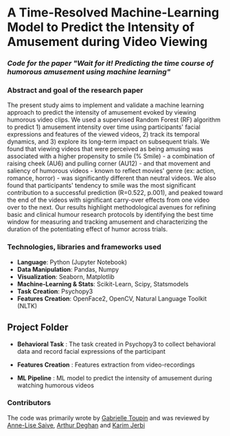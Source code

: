 # A Time-Resolved Machine-Learning Model to Predict the Intensity of Amusement during Video Viewing

### *Code for the paper "Wait for it! Predicting the time course of humorous amusement using machine learning"*

### Abstract and goal of the research paper
The present study aims to implement and validate a machine learning approach to predict the intensity of amusement evoked by viewing humorous video clips. We used a supervised Random Forest (RF) algorithm to predict 1) amusement intensity over time using participants' facial expressions and features of the viewed videos, 2) track its temporal dynamics, and 3) explore its long-term impact on subsequent trials. We found that viewing videos that were perceived as being amusing was associated with a higher propensity to smile (% Smile) - a combination of raising cheek (AU6) and pulling corner (AU12) - and that movement and saliency of humorous videos - known to reflect movies' genre (ex: action, romance, horror) - was significantly different than neutral videos. We also found that participants' tendency to smile was the most significant contribution to a successful prediction (R=0.522, p.001), and peaked toward the end of the videos with significant carry-over effects from one video over to the next. Our results highlight methodological avenues for refining basic and clinical humour research protocols by identifying the best time window for measuring and tracking amusement and characterizing the duration of the potentiating effect of humor across trials.

### Technologies, libraries and frameworks used
- **Language**: Python (Jupyter Notebook)
- **Data Manipulation**: Pandas, Numpy
- **Visualization**: Seaborn, Matplotlib
- **Machine-Learning & Stats**: Scikit-Learn, Scipy, Statsmodels
- **Task Creation**: Psychopy3
- **Features Creation**: OpenFace2, OpenCV, Natural Language Toolkit (NLTK)

## Project Folder

-   **Behavioral Task** : The task created in Psychopy3 to collect behavioral data and record facial expressions of the participant

-   **Features Creation** : Features extraction from video-recordings

-   **ML Pipeline** : ML model to predict the intensity of amusement during watching humorous videos

### Contributors
The code was primarily wrote by [Gabrielle Toupin](https://github.com/Rammen/) and was reviewed by [Anne-Lise Saive](https://github.com/annelisesaive), [Arthur Deghan](https://github.com/arthurdehgan) and [Karim Jerbi](https://github.com/k-jerbi)
